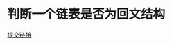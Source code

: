 # 判断一个链表是否为回文结构

[提交链接](https://www.nowcoder.com/practice/3fed228444e740c8be66232ce8b87c2f?tpId=117&&tqId=35018&rp=1&ru=/ta/job-code-high&qru=/ta/job-code-high/question-ranking)